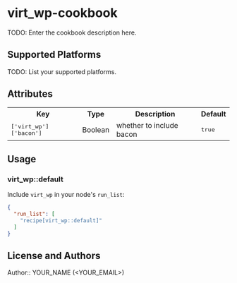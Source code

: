 # virt_wp-cookbook

TODO: Enter the cookbook description here.

## Supported Platforms

TODO: List your supported platforms.

## Attributes

<table>
  <tr>
    <th>Key</th>
    <th>Type</th>
    <th>Description</th>
    <th>Default</th>
  </tr>
  <tr>
    <td><tt>['virt_wp']['bacon']</tt></td>
    <td>Boolean</td>
    <td>whether to include bacon</td>
    <td><tt>true</tt></td>
  </tr>
</table>

## Usage

### virt_wp::default

Include `virt_wp` in your node's `run_list`:

```json
{
  "run_list": [
    "recipe[virt_wp::default]"
  ]
}
```

## License and Authors

Author:: YOUR_NAME (<YOUR_EMAIL>)
